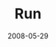 ---
layout: music 
title: "Run"
date: 2008-05-29 
description: "Song from the \"Context\" series about running to those who are hurting."
sc-permalink-url: "http://soundcloud.com/crdschurch/run"
audio: "http://s3.amazonaws.com/crossroads-media/music/audio/Run.mp3"
audio-duration: "05:13"
src: "http://s3.amazonaws.com/crossroads-media/images/runbanner.jpg"
---